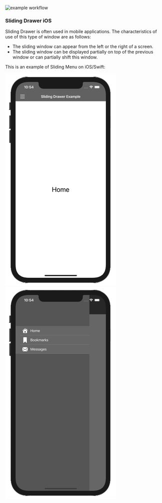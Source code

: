 ![example workflow](https://github.com/chrisish71/Sliding-Drawer-iOS-Example/actions/workflows/swift.yml/badge.svg)

### Sliding Drawer iOS

Sliding Drawer is often used in mobile applications.
The characteristics of use of this type of window are as follows:

- The sliding window can appear from the left or the right of a screen.
- The sliding window can be displayed partially on top of the previous window or can partially shift this window.

This is an example of Sliding Menu on iOS/Swift:

![Sliding Menu Closed](resources/closed.png "Sliding Menu Closed") ![Sliding Menu Expanded](resources/expanded.png "Sliding Menu Expanded")
